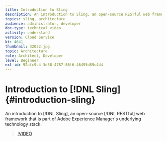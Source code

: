 ```yaml
---
title: Introduction to Sling
description: An introduction to Sling, an open-source RESTful web framework that is part of Adobe Experience Manager's underlying technology stack.
topics: sling, architecture
audience: administrator, developer
doc-type: technical video
activity: understand
version: Cloud Service
kt: 4641
thumbnail: 32032.jpg
topic: Architecture
role: Architect, Developer
level: Beginner
exl-id: 92afc9c4-3d58-4787-86f6-46495d89c4d4
---
```

# Introduction to [!DNL Sling] {#introduction-sling}

An introduction to [!DNL Sling], an open-source [!DNL RESTful] web framework that is part of Adobe Experience Manager's underlying technology stack.

>[!VIDEO](https://video.tv.adobe.com/v/32032?quality=12&learn=on)

